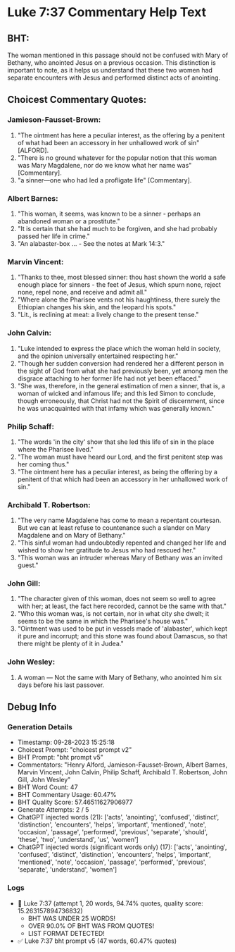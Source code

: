 # Luke 7:37 Commentary Help Text

## BHT:
The woman mentioned in this passage should not be confused with Mary of Bethany, who anointed Jesus on a previous occasion. This distinction is important to note, as it helps us understand that these two women had separate encounters with Jesus and performed distinct acts of anointing.

## Choicest Commentary Quotes:
### Jamieson-Fausset-Brown:
1. "The ointment has here a peculiar interest, as the offering by a penitent of what had been an accessory in her unhallowed work of sin" [ALFORD].
2. "There is no ground whatever for the popular notion that this woman was Mary Magdalene, nor do we know what her name was" [Commentary].
3. "a sinner—one who had led a profligate life" [Commentary].

### Albert Barnes:
1. "This woman, it seems, was known to be a sinner - perhaps an abandoned woman or a prostitute."
2. "It is certain that she had much to be forgiven, and she had probably passed her life in crime."
3. "An alabaster-box ... - See the notes at Mark 14:3."

### Marvin Vincent:
1. "Thanks to thee, most blessed sinner: thou hast shown the world a safe enough place for sinners - the feet of Jesus, which spurn none, reject none, repel none, and receive and admit all."
2. "Where alone the Pharisee vents not his haughtiness, there surely the Ethiopian changes his skin, and the leopard his spots."
3. "Lit., is reclining at meat: a lively change to the present tense."

### John Calvin:
1. "Luke intended to express the place which the woman held in society, and the opinion universally entertained respecting her."
2. "Though her sudden conversion had rendered her a different person in the sight of God from what she had previously been, yet among men the disgrace attaching to her former life had not yet been effaced."
3. "She was, therefore, in the general estimation of men a sinner, that is, a woman of wicked and infamous life; and this led Simon to conclude, though erroneously, that Christ had not the Spirit of discernment, since he was unacquainted with that infamy which was generally known."

### Philip Schaff:
1. "The words 'in the city' show that she led this life of sin in the place where the Pharisee lived."
2. "The woman must have heard our Lord, and the first penitent step was her coming thus."
3. "The ointment here has a peculiar interest, as being the offering by a penitent of that which had been an accessory in her unhallowed work of sin."

### Archibald T. Robertson:
1. "The very name Magdalene has come to mean a repentant courtesan. But we can at least refuse to countenance such a slander on Mary Magdalene and on Mary of Bethany."
2. "This sinful woman had undoubtedly repented and changed her life and wished to show her gratitude to Jesus who had rescued her."
3. "This woman was an intruder whereas Mary of Bethany was an invited guest."

### John Gill:
1. "The character given of this woman, does not seem so well to agree with her; at least, the fact here recorded, cannot be the same with that."
2. "Who this woman was, is not certain, nor in what city she dwelt; it seems to be the same in which the Pharisee's house was."
3. "Ointment was used to be put in vessels made of 'alabaster', which kept it pure and incorrupt; and this stone was found about Damascus, so that there might be plenty of it in Judea."

### John Wesley:
1. A woman — Not the same with Mary of Bethany, who anointed him six days before his last passover.


## Debug Info
### Generation Details
- Timestamp: 09-28-2023 15:25:18
- Choicest Prompt: "choicest prompt v2"
- BHT Prompt: "bht prompt v5"
- Commentators: "Henry Alford, Jamieson-Fausset-Brown, Albert Barnes, Marvin Vincent, John Calvin, Philip Schaff, Archibald T. Robertson, John Gill, John Wesley"
- BHT Word Count: 47
- BHT Commentary Usage: 60.47%
- BHT Quality Score: 57.46511627906977
- Generate Attempts: 2 / 5
- ChatGPT injected words (21):
	['acts', 'anointing', 'confused', 'distinct', 'distinction', 'encounters', 'helps', 'important', 'mentioned', 'note', 'occasion', 'passage', 'performed', 'previous', 'separate', 'should', 'these', 'two', 'understand', 'us', 'women']
- ChatGPT injected words (significant words only) (17):
	['acts', 'anointing', 'confused', 'distinct', 'distinction', 'encounters', 'helps', 'important', 'mentioned', 'note', 'occasion', 'passage', 'performed', 'previous', 'separate', 'understand', 'women']

### Logs
- 🔄 Luke 7:37 (attempt 1, 20 words, 94.74% quotes, quality score: 15.263157894736832) 
	- BHT WAS UNDER 25 WORDS! 
	- OVER 90.0% OF BHT WAS FROM QUOTES! 
	- LIST FORMAT DETECTED!
- ✅ Luke 7:37 bht prompt v5 (47 words, 60.47% quotes)